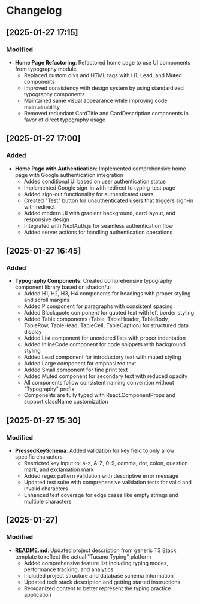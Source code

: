 # Changelog

## [2025-01-27 17:15]

### Modified
- **Home Page Refactoring**: Refactored home page to use UI components from typography module
  - Replaced custom divs and HTML tags with H1, Lead, and Muted components
  - Improved consistency with design system by using standardized typography components
  - Maintained same visual appearance while improving code maintainability
  - Removed redundant CardTitle and CardDescription components in favor of direct typography usage

## [2025-01-27 17:00]

### Added
- **Home Page with Authentication**: Implemented comprehensive home page with Google authentication integration
  - Added conditional UI based on user authentication status
  - Implemented Google sign-in with redirect to typing-test page
  - Added sign-out functionality for authenticated users
  - Created "Test" button for unauthenticated users that triggers sign-in with redirect
  - Added modern UI with gradient background, card layout, and responsive design
  - Integrated with NextAuth.js for seamless authentication flow
  - Added server actions for handling authentication operations

## [2025-01-27 16:45]

### Added
- **Typography Components**: Created comprehensive typography component library based on shadcn/ui
  - Added H1, H2, H3, H4 components for headings with proper styling and scroll margins
  - Added P component for paragraphs with consistent spacing
  - Added Blockquote component for quoted text with left border styling
  - Added Table components (Table, TableHeader, TableBody, TableRow, TableHead, TableCell, TableCaption) for structured data display
  - Added List component for unordered lists with proper indentation
  - Added InlineCode component for code snippets with background styling
  - Added Lead component for introductory text with muted styling
  - Added Large component for emphasized text
  - Added Small component for fine print text
  - Added Muted component for secondary text with reduced opacity
  - All components follow consistent naming convention without "Typography" prefix
  - Components are fully typed with React.ComponentProps and support className customization

## [2025-01-27 15:30]

### Modified
- **PressedKeySchema**: Added validation for key field to only allow specific characters
  - Restricted key input to: a-z, A-Z, 0-9, comma, dot, colon, question mark, and exclamation mark
  - Added regex pattern validation with descriptive error message
  - Updated test suite with comprehensive validation tests for valid and invalid characters
  - Enhanced test coverage for edge cases like empty strings and multiple characters

## [2025-01-27]

### Modified
- **README.md**: Updated project description from generic T3 Stack template to reflect the actual "Tucano Typing" platform
  - Added comprehensive feature list including typing modes, performance tracking, and analytics
  - Included project structure and database schema information
  - Updated tech stack description and getting started instructions
  - Reorganized content to better represent the typing practice application
